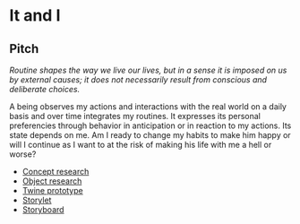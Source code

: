 # It and I

## Pitch

*Routine shapes the way we live our lives, but in a sense it is imposed on us by external causes; it does not necessarily result from conscious and deliberate choices.*

A being observes my actions and interactions with the real world on a daily basis and over time integrates my routines. It expresses its personal preferencies through behavior in anticipation or in reaction to my actions. Its state depends on me. Am I ready to change my habits to make him happy or will I continue as I want to at the risk of making his life with me a hell or worse?



- [Concept research](../process/2022-12-04-concept-research.md)
- [Object research](../process/2022-12-06-object-research.md)
- [Twine prototype](../prototypes/twine/It_and_I-v3.html)
- [Storylet](../process/2022-11-28-storylet.md)
- [Storyboard](../process/2022-12-13-storyboard.md)

